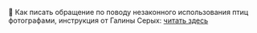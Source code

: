 🦉 Как писать обращение по поводу незаконного использования птиц фотографами, инструкция от Галины Серых: [читать здесь](https://ecoklgd.notion.site/18751674c780800dbbb1ca1ff869000b?pvs=4)

